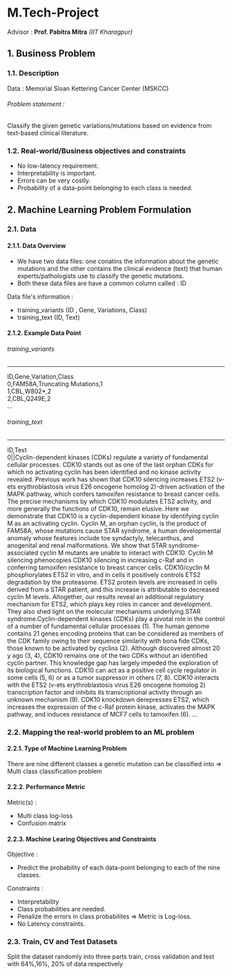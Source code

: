 # M.Tech-Project
Advisor : <b>Prof. Pabitra Mitra</b> <i>(IIT Kharagpur)</i>

<h2>1. Business Problem</h2>
<h3>1.1. Description</h3>
<p> Data : Memorial Sloan Kettering Cancer Center (MSKCC)</p>

<h6> Problem statement :</h6>
<p> Classify the given genetic variations/mutations based on evidence from text-based clinical literature. </p>

<h3>1.2. Real-world/Business objectives and constraints</h3>
<p>
    <ul>
        <li>No low-latency requirement.</li>
        <li>Interpretability is important.</li>
        <li>Errors can be very costly.</li>
        <li>Probability of a data-point belonging to each class is needed.</li>
     </ul>
</p>

<h2>2. Machine Learning Problem Formulation</h2>
<h3>2.1. Data</h3>
<h4>2.1.1. Data Overview</h4>
<p>
  <ul>
    <li>We have two data files: one conatins the information about the genetic mutations and the other contains the clinical evidence (text) that  human experts/pathologists use to classify the genetic mutations.</li>
    <li>Both these data files are have a common column called : ID</li>
   </ul>
</p>
<p> 
   Data file's information :
    <ul> 
        <li>
        training_variants (ID , Gene, Variations, Class)
        </li>
        <li>
        training_text (ID, Text)
        </li>
    </ul>
</p>

<h4>2.1.2. Example Data Point</h4>
<h6>training_variants</h6>
<hr>
ID,Gene,Variation,Class<br>
0,FAM58A,Truncating Mutations,1 <br>
1,CBL,W802*,2 <br>
2,CBL,Q249E,2 <br>
...

<h6> training_text</h6>
<hr>
ID,Text <br>
0||Cyclin-dependent kinases (CDKs) regulate a variety of fundamental cellular processes. CDK10 stands out as one of the last orphan CDKs for which no activating cyclin has been identified and no kinase activity revealed. Previous work has shown that CDK10 silencing increases ETS2 (v-ets erythroblastosis virus E26 oncogene homolog 2)-driven activation of the MAPK pathway, which confers tamoxifen resistance to breast cancer cells. The precise mechanisms by which CDK10 modulates ETS2 activity, and more generally the functions of CDK10, remain elusive. Here we demonstrate that CDK10 is a cyclin-dependent kinase by identifying cyclin M as an activating cyclin. Cyclin M, an orphan cyclin, is the product of FAM58A, whose mutations cause STAR syndrome, a human developmental anomaly whose features include toe syndactyly, telecanthus, and anogenital and renal malformations. We show that STAR syndrome-associated cyclin M mutants are unable to interact with CDK10. Cyclin M silencing phenocopies CDK10 silencing in increasing c-Raf and in conferring tamoxifen resistance to breast cancer cells. CDK10/cyclin M phosphorylates ETS2 in vitro, and in cells it positively controls ETS2 degradation by the proteasome. ETS2 protein levels are increased in cells derived from a STAR patient, and this increase is attributable to decreased cyclin M levels. Altogether, our results reveal an additional regulatory mechanism for ETS2, which plays key roles in cancer and development. They also shed light on the molecular mechanisms underlying STAR syndrome.Cyclin-dependent kinases (CDKs) play a pivotal role in the control of a number of fundamental cellular processes (1). The human genome contains 21 genes encoding proteins that can be considered as members of the CDK family owing to their sequence similarity with bona fide CDKs, those known to be activated by cyclins (2). Although discovered almost 20 y ago (3, 4), CDK10 remains one of the two CDKs without an identified cyclin partner. This knowledge gap has largely impeded the exploration of its biological functions. CDK10 can act as a positive cell cycle regulator in some cells (5, 6) or as a tumor suppressor in others (7, 8). CDK10 interacts with the ETS2 (v-ets erythroblastosis virus E26 oncogene homolog 2) transcription factor and inhibits its transcriptional activity through an unknown mechanism (9). CDK10 knockdown derepresses ETS2, which increases the expression of the c-Raf protein kinase, activates the MAPK pathway, and induces resistance of MCF7 cells to tamoxifen (6). ... 

<h3>2.2. Mapping the real-world problem to an ML problem</h3>
<h4>2.2.1. Type of Machine Learning Problem</h4>
<p>
  There are nine different classes a genetic mutation can be classified into => Multi class classification problem
</p>
<h4>2.2.2. Performance Metric</h4>
<p>Metric(s) :
    <ul>
        <li>Multi class log-loss</li>
        <li>Confusion matrix</li>
    </ul>
 <p>

<h4>2.2.3. Machine Learing Objectives and Constraints</h4>
<p> Objective : 
    <ul>
        <li>Predict the probability of each data-point belonging to each of the nine classes.</li>
     </ul>
</p>
<p> Constraints :
    <ul>
        <li>Interpretability</li>
        <li>Class probabilities are needed.</li>
        <li>Penalize the errors in class probabilites => Metric is Log-loss.</li>
        <li>No Latency constraints.</li>
     </ul>
</p>

<h3>2.3. Train, CV and Test Datasets</h3>

 Split the dataset randomly into three parts train, cross validation and test with 64%,16%, 20% of data respectively
